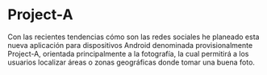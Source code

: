 # Project-A
Con las recientes tendencias cómo son las redes sociales he planeado esta nueva aplicación para dispositivos Android denominada provisionalmente Project-A, orientada principalmente a la fotografía, la cual permitirá a los usuarios localizar áreas o zonas geográficas donde tomar una buena foto.

